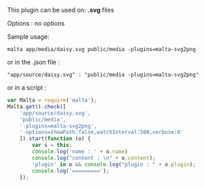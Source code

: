 This plugin can be used on: **.svg** files

Options : no options  

Sample usage:  
```
malta app/media/daisy.svg public/media -plugins=malta-svg2png
```
or in the .json file :
```
"app/source/daisy.svg" : "public/media -plugins=malta-svg2png"
```
or in a script : 
``` js
var Malta = require('malta');
Malta.get().check([
    'app/source/daisy.svg',
    'public/media',
    '-plugins=malta-svg2png',
    '-options=showPath:false,watchInterval:500,verbose:0'
    ]).start(function (o) {
        var s = this;
        console.log('name : ' + o.name)
        console.log("content : \n" + o.content);
        'plugin' in o && console.log("plugin : " + o.plugin);
        console.log('=========');
    });
```